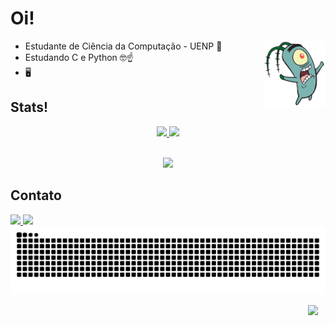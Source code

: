 # Oi!

<img src="Plankton.webp" align="right" width="100"/>

- Estudante de Ciência da Computação - UENP 📓
- Estudando C e Python 🤓☝️
- 🖥️

## Stats!

<div align="center">
  <a href="https://github.com/GiovanaRiber">
  <img height="185" src="https://github-readme-stats.vercel.app/api?username=GiovanaRiber&show_icons=true&theme=gotham"/>
  <img height="185" src="https://github-readme-stats.vercel.app/api/top-langs/?username=GiovanaRiber&layout=donut&theme=gotham"/>
</div>
<div style="display: inline_block"><br>

<p align="center">
  <a href="https://skillicons.dev">
    <img src="https://skillicons.dev/icons?i=c,py,java&perline=3" />
  </a>
</p>
 
## Contato
<div>
  <a href="https://www.linkedin.com/in/giovana-ribeiro-223b89289/">
    <img src="https://img.shields.io/badge/-LinkedIn-%230077B5?style=for-the-badge&logo=linkedin&logoColor=white">
  </a>
  <a href="https://www.instagram.com/giovana_riber/">
    <img src="https://img.shields.io/badge/-Instagram-%23E4405F?style=for-the-badge&logo=instagram&logoColor=white">
  </a>
</div>

<div align="center">
  <picture>
    <source media="(prefers-color-scheme: dark)" srcset="https://raw.githubusercontent.com/GiovanaRiber/GiovanaRiber/output/github-contribution-grid-snake-dark.svg">
    <source media="(prefers-color-scheme: light)" srcset="https://raw.githubusercontent.com/GiovanaRiber/GiovanaRiber/output/github-contribution-grid-snake.svg">
    <img alt="github contribution grid snake animation" src="https://raw.githubusercontent.com/GiovanaRiber/GiovanaRiber/output/github-contribution-grid-snake.svg">
  </picture>
  
  <p align="right">
    <img src="https://readme-typing-svg.herokuapp.com?font=Ubuntu&color=%23E4E2E2&vCenter=true&lines=Obrigada+por+visitar+meu+perfil+!" />
  </p>
</div>